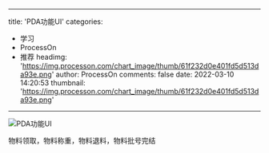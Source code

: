 
---
title: 'PDA功能UI'
categories: 
 - 学习
 - ProcessOn
 - 推荐
headimg: 'https://img.processon.com/chart_image/thumb/61f232d0e401fd5d513da93e.png'
author: ProcessOn
comments: false
date: 2022-03-10 14:20:53
thumbnail: 'https://img.processon.com/chart_image/thumb/61f232d0e401fd5d513da93e.png'
---

<div>   
<img class="thumb" alt="PDA功能UI" src="https://img.processon.com/chart_image/thumb/61f232d0e401fd5d513da93e.png" referrerpolicy="no-referrer">
<p>物料领取，物料称重，物料退料，物料批号完结</p>  
</div>
            